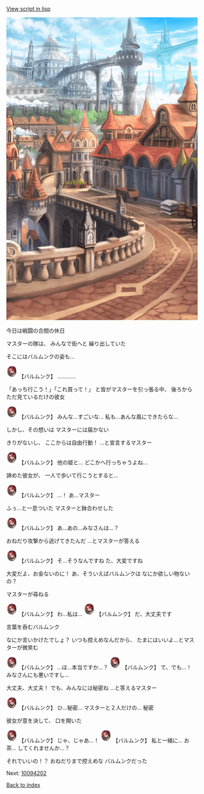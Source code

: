 [View script in lisp](../scripts/10094201.txt)

![town.png](../images/backgrounds/town.png)

今日は戦闘の合間の休日

マスターの隊は、
みんなで街へと
繰り出していた

そこにはバルムンクの姿も…

<img src="../images/units/100941.png" alt="100941.png" height="34"/>
【バルムンク】
…………

「あっち行こう！」「これ買って！」
と皆がマスターを引っ張る中、
後ろからただ見ているだけの彼女

<img src="../images/units/100941.png" alt="100941.png" height="34"/>
【バルムンク】
みんな…すごいな…
私も…あんな風にできたらな…

しかし、その想いは
マスターには届かない

きりがないし、
ここからは自由行動！
…と宣言するマスター

<img src="../images/units/100941.png" alt="100941.png" height="34"/>
【バルムンク】
他の姫と…
どこかへ行っちゃうよね…

諦めた彼女が、
一人で歩いて行こうとすると…

<img src="../images/units/100941.png" alt="100941.png" height="34"/>
【バルムンク】
…！
あ…マスター

ふぅ…と一息ついた
マスターと鉢合わせした

<img src="../images/units/100941.png" alt="100941.png" height="34"/>
【バルムンク】
あ…あの…みなさんは…？

おねだり攻撃から逃げてきたんだ
…とマスターが答える

<img src="../images/units/100941.png" alt="100941.png" height="34"/>
【バルムンク】
そ…そうなんですね
た、大変ですね

大変だよ、お金ないのに！
あ、そういえばバルムンクは
なにか欲しい物ないの？

マスターが尋ねる

<img src="../images/units/100941.png" alt="100941.png" height="34"/>
【バルムンク】
わ…私は…

<img src="../images/units/100941.png" alt="100941.png" height="34"/>
【バルムンク】
だ、大丈夫です

言葉を呑むバルムンク

なにか言いかけたでしょ？
いつも控えめなんだから、
たまにはいいよ…とマスターが微笑む

<img src="../images/units/100941.png" alt="100941.png" height="34"/>
【バルムンク】
…ほ…本当ですか…？

<img src="../images/units/100941.png" alt="100941.png" height="34"/>
【バルムンク】
で、でも…！
みなさんにも悪いですし…

大丈夫、大丈夫！
でも、みんなには秘密ね
…と答えるマスター

<img src="../images/units/100941.png" alt="100941.png" height="34"/>
【バルムンク】
ひ…秘密…
マスターと２人だけの…
秘密

彼女が意を決して、
口を開いた

<img src="../images/units/100941.png" alt="100941.png" height="34"/>
【バルムンク】
じゃ、じゃあ…！

<img src="../images/units/100941.png" alt="100941.png" height="34"/>
【バルムンク】
私と一緒に…
お茶…
してくれませんか…？

それでいいの！？
おねだりまで控えめな
バルムンクだった

Next: [10094202](10094202.md)

[Back to index](index.md)
